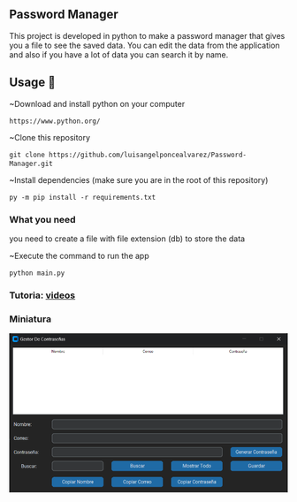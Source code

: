 ## Password Manager

This project is developed in python to make a password manager that gives you a file to see the saved data. You can edit the data from the application and also if you have a lot of data you can search it by name.

## Usage 🚀

~Download and install python on your computer

```
https://www.python.org/
```

~Clone this repository

```
git clone https://github.com/luisangelponcealvarez/Password-Manager.git

```

~Install dependencies (make sure you are in the root of this repository)

```
py -m pip install -r requirements.txt
```

### What you need

you need to create a file with file extension (db) to store the data

~Execute the command to run the app

```
python main.py
```

### Tutoria: [videos](https://youtu.be/ZPPgruR89w8)

### Miniatura

![miniatura](miniatura.png)
